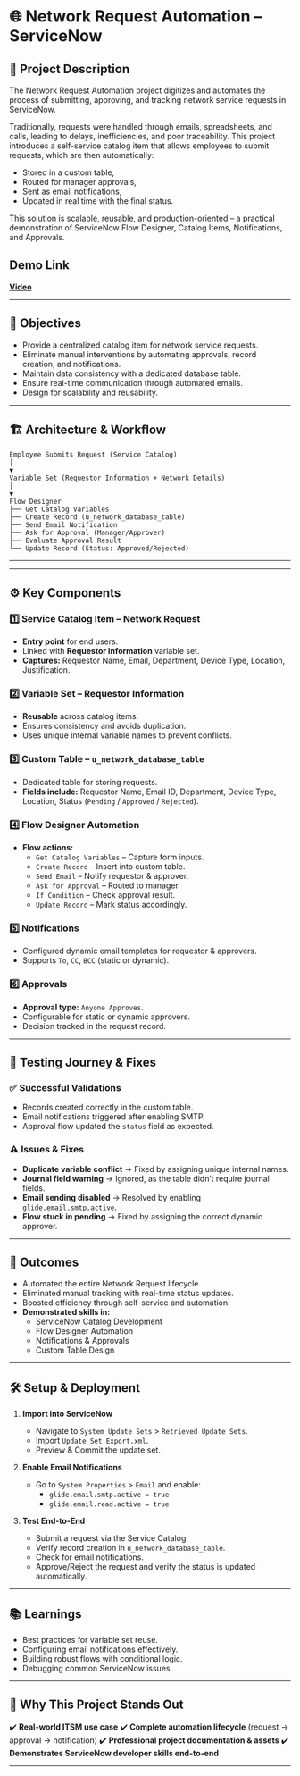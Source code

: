 # 🌐 Network Request Automation – ServiceNow

## 📝 Project Description

The Network Request Automation project digitizes and automates the process of submitting, approving, and tracking network service requests in ServiceNow.

Traditionally, requests were handled through emails, spreadsheets, and calls, leading to delays, inefficiencies, and poor traceability. This project introduces a self-service catalog item that allows employees to submit requests, which are then automatically:

- Stored in a custom table,
- Routed for manager approvals,
- Sent as email notifications,
- Updated in real time with the final status.

This solution is scalable, reusable, and production-oriented – a practical demonstration of ServiceNow Flow Designer, Catalog Items, Notifications, and Approvals.

## Demo Link
**[Video](https://drive.google.com/file/d/1hFRBzdOPtJ_g7dpd15n0r4SpKDwzVQdB/view?usp=drive_link)**

---

## 🎯 Objectives

- Provide a centralized catalog item for network service requests.
- Eliminate manual interventions by automating approvals, record creation, and notifications.
- Maintain data consistency with a dedicated database table.
- Ensure real-time communication through automated emails.
- Design for scalability and reusability.

---

## 🏗️ Architecture & Workflow
```
Employee Submits Request (Service Catalog)
│
▼
Variable Set (Requestor Information + Network Details)
│
▼
Flow Designer
├── Get Catalog Variables
├── Create Record (u_network_database_table)
├── Send Email Notification
├── Ask for Approval (Manager/Approver)
├── Evaluate Approval Result
└── Update Record (Status: Approved/Rejected)
```

---


---

## ⚙️ Key Components

### 1️⃣ Service Catalog Item – Network Request

- **Entry point** for end users.
- Linked with **Requestor Information** variable set.
- **Captures:** Requestor Name, Email, Department, Device Type, Location, Justification.

### 2️⃣ Variable Set – Requestor Information

- **Reusable** across catalog items.
- Ensures consistency and avoids duplication.
- Uses unique internal variable names to prevent conflicts.

### 3️⃣ Custom Table – `u_network_database_table`

- Dedicated table for storing requests.
- **Fields include:** Requestor Name, Email ID, Department, Device Type, Location, Status (`Pending` / `Approved` / `Rejected`).

### 4️⃣ Flow Designer Automation

- **Flow actions:**
  - `Get Catalog Variables` – Capture form inputs.
  - `Create Record` – Insert into custom table.
  - `Send Email` – Notify requestor & approver.
  - `Ask for Approval` – Routed to manager.
  - `If Condition` – Check approval result.
  - `Update Record` – Mark status accordingly.

### 5️⃣ Notifications

- Configured dynamic email templates for requestor & approvers.
- Supports `To`, `CC`, `BCC` (static or dynamic).

### 6️⃣ Approvals

- **Approval type:** `Anyone Approves`.
- Configurable for static or dynamic approvers.
- Decision tracked in the request record.

---

## 🧪 Testing Journey & Fixes

### ✅ Successful Validations

- Records created correctly in the custom table.
- Email notifications triggered after enabling SMTP.
- Approval flow updated the `status` field as expected.

### ⚠️ Issues & Fixes

- **Duplicate variable conflict** → Fixed by assigning unique internal names.
- **Journal field warning** → Ignored, as the table didn’t require journal fields.
- **Email sending disabled** → Resolved by enabling `glide.email.smtp.active`.
- **Flow stuck in pending** → Fixed by assigning the correct dynamic approver.

---

## 🚀 Outcomes

- Automated the entire Network Request lifecycle.
- Eliminated manual tracking with real-time status updates.
- Boosted efficiency through self-service and automation.
- **Demonstrated skills in:**
  - ServiceNow Catalog Development
  - Flow Designer Automation
  - Notifications & Approvals
  - Custom Table Design

---

## 🛠️ Setup & Deployment

1.  **Import into ServiceNow**
    - Navigate to `System Update Sets` > `Retrieved Update Sets`.
    - Import `Update_Set_Export.xml`.
    - Preview & Commit the update set.

2.  **Enable Email Notifications**
    - Go to `System Properties` > `Email` and enable:
      - `glide.email.smtp.active = true`
      - `glide.email.read.active = true`

3.  **Test End-to-End**
    - Submit a request via the Service Catalog.
    - Verify record creation in `u_network_database_table`.
    - Check for email notifications.
    - Approve/Reject the request and verify the status is updated automatically.

---

## 📚 Learnings

- Best practices for variable set reuse.
- Configuring email notifications effectively.
- Building robust flows with conditional logic.
- Debugging common ServiceNow issues.

---

## 🌟 Why This Project Stands Out

✔️ **Real-world ITSM use case**
✔️ **Complete automation lifecycle** (request → approval → notification)
✔️ **Professional project documentation & assets**
✔️ **Demonstrates ServiceNow developer skills end-to-end**

---




